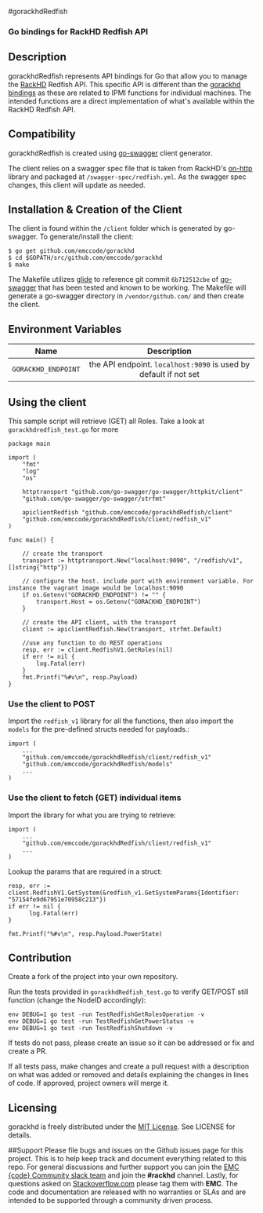 #gorackhdRedfish

### Go bindings for RackHD Redfish API

## Description
gorackhdRedfish represents API bindings for Go that allow you to manage the [RackHD](https://github.com/RackHD/RackHD) Redfish API. This specific API is different than the [gorackhd bindings](https://github.com/emccode/gorackhd) as these are related to IPMI functions for individual machines. The intended functions are a direct implementation of what's available within the RackHD Redfish API. 

## Compatibility
gorackhdRedfish is created using [go-swagger](https://github.com/go-swagger/go-swagger) client generator. 

The client relies on a swagger spec file that is taken from RackHD's [on-http](https://github.com/RackHD/on-http) library and packaged at `/swagger-spec/redfish.yml`. As the swagger spec changes, this client will update as needed. 

## Installation & Creation of the Client
The client is found within the `/client` folder which is generated by go-swagger. To generate/install the client:
```
$ go get github.com/emccode/gorackhd
$ cd $GOPATH/src/github.com/emccode/gorackhd
$ make
```

The Makefile utilizes [glide](https://github.com/Masterminds/glide) to reference git commit `6b712512cbe` of [go-swagger](https://github.com/go-swagger/go-swagger) that has been tested and known to be working. The Makefile will generate a go-swagger directory in `/vendor/github.com/` and then create the client. 

## Environment Variables
| Name        | Description           |
| ------------- |:-------------:|
| `GORACKHD_ENDPOINT`      | the API endpoint. `localhost:9090` is used by default if not set             |


## Using the client

This sample script will retrieve (GET) all Roles. Take a look at `gorackhdredfish_test.go` for more

```
package main

import (
    "fmt"
    "log"
    "os"

    httptransport "github.com/go-swagger/go-swagger/httpkit/client"
    "github.com/go-swagger/go-swagger/strfmt"

    apiclientRedfish "github.com/emccode/gorackhdRedfish/client"
    "github.com/emccode/gorackhdRedfish/client/redfish_v1"
)

func main() {

    // create the transport
    transport := httptransport.New("localhost:9090", "/redfish/v1", []string{"http"})

    // configure the host. include port with environment variable. For instance the vagrant image would be localhost:9090
    if os.Getenv("GORACKHD_ENDPOINT") != "" {
        transport.Host = os.Getenv("GORACKHD_ENDPOINT")
    }

    // create the API client, with the transport
    client := apiclientRedfish.New(transport, strfmt.Default)

    //use any function to do REST operations
    resp, err := client.RedfishV1.GetRoles(nil)
    if err != nil {
        log.Fatal(err)
    }
    fmt.Printf("%#v\n", resp.Payload)
}

```

### Use the client to POST
Import the `redfish_v1` library for all the functions, then also import the `models` for the pre-defined structs needed for payloads.:
```
import (
    ...
    "github.com/emccode/gorackhdRedfish/client/redfish_v1"
    "github.com/emccode/gorackhdRedfish/models"
    ...
)
```

### Use the client to fetch (GET) individual items

Import the library for what you are trying to retrieve:
```
import (
    ...
    "github.com/emccode/gorackhdRedfish/client/redfish_v1"
    ...
)
```

Lookup the params that are required in a struct:
```
resp, err := client.RedfishV1.GetSystem(&redfish_v1.GetSystemParams{Identifier: "57154fe9d67951e70958c213"})
if err != nil {
      log.Fatal(err)
}
    
fmt.Printf("%#v\n", resp.Payload.PowerState)

```

## Contribution
Create a fork of the project into your own repository. 

Run the tests provided in `gorackhdRedfish_test.go` to verify GET/POST still function (change the NodeID accordingly):
```
env DEBUG=1 go test -run TestRedfishGetRolesOperation -v
env DEBUG=1 go test -run TestRedfishGetPowerStatus -v
env DEBUG=1 go test -run TestRedfishShutdown -v
```

If tests do not pass, please create an issue so it can be addressed or fix and create a PR.

If all tests pass, make changes and create a pull request with a description on what was added or removed and details explaining the changes in lines of code. If approved, project owners will merge it.

## Licensing
gorackhd is freely distributed under the [MIT License](http://emccode.github.io/sampledocs/LICENSE "LICENSE"). See LICENSE for details.

##Support
Please file bugs and issues on the Github issues page for this project. This is to help keep track and document everything related to this repo. For general discussions and further support you can join the [EMC {code} Community slack team](http://community.emccode.com/) and join the **#rackhd** channel. Lastly, for questions asked on [Stackoverflow.com](https://stackoverflow.com) please tag them with **EMC**. The code and documentation are released with no warranties or SLAs and are intended to be supported through a community driven process.






